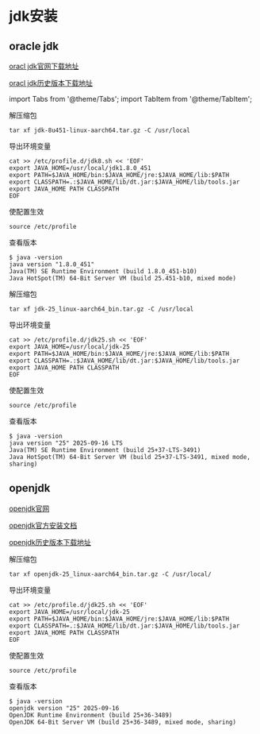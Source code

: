 # jdk安装

## oracle jdk

[oracl jdk官网下载地址](https://www.oracle.com/java/technologies/javase-downloads.html)

[oracl jdk历史版本下载地址](https://www.oracle.com/java/technologies/oracle-java-archive-downloads.html)



import Tabs from '@theme/Tabs';
import TabItem from '@theme/TabItem';

<Tabs>
  <TabItem value="jdk8" label="jdk8" default>

解压缩包

```shell
tar xf jdk-8u451-linux-aarch64.tar.gz -C /usr/local
```



导出环境变量

```shell
cat >> /etc/profile.d/jdk8.sh << 'EOF'
export JAVA_HOME=/usr/local/jdk1.8.0_451
export PATH=$JAVA_HOME/bin:$JAVA_HOME/jre:$JAVA_HOME/lib:$PATH
export CLASSPATH=.:$JAVA_HOME/lib/dt.jar:$JAVA_HOME/lib/tools.jar
export JAVA_HOME PATH CLASSPATH
EOF
```



使配置生效

```shell
source /etc/profile
```



查看版本

```shell
$ java -version
java version "1.8.0_451"
Java(TM) SE Runtime Environment (build 1.8.0_451-b10)
Java HotSpot(TM) 64-Bit Server VM (build 25.451-b10, mixed mode)
```

  </TabItem>
  <TabItem value="jdk25" label="jdk25">

解压缩包

```shell
tar xf jdk-25_linux-aarch64_bin.tar.gz -C /usr/local
```



导出环境变量

```shell
cat >> /etc/profile.d/jdk25.sh << 'EOF'
export JAVA_HOME=/usr/local/jdk-25
export PATH=$JAVA_HOME/bin:$JAVA_HOME/jre:$JAVA_HOME/lib:$PATH
export CLASSPATH=.:$JAVA_HOME/lib/dt.jar:$JAVA_HOME/lib/tools.jar
export JAVA_HOME PATH CLASSPATH
EOF
```



使配置生效

```shell
source /etc/profile
```



查看版本

```shell
$ java -version
java version "25" 2025-09-16 LTS
Java(TM) SE Runtime Environment (build 25+37-LTS-3491)
Java HotSpot(TM) 64-Bit Server VM (build 25+37-LTS-3491, mixed mode, sharing)
```

  </TabItem>
</Tabs>



## openjdk

[openjdk官网](https://openjdk.org/)

[openjdk官方安装文档](https://openjdk.org/install/)

[openjdk历史版本下载地址](https://jdk.java.net/archive/)



解压缩包

```shell
tar xf openjdk-25_linux-aarch64_bin.tar.gz -C /usr/local/
```



导出环境变量

```shell
cat >> /etc/profile.d/jdk25.sh << 'EOF'
export JAVA_HOME=/usr/local/jdk-25
export PATH=$JAVA_HOME/bin:$JAVA_HOME/jre:$JAVA_HOME/lib:$PATH
export CLASSPATH=.:$JAVA_HOME/lib/dt.jar:$JAVA_HOME/lib/tools.jar
export JAVA_HOME PATH CLASSPATH
EOF
```



使配置生效

```shell
source /etc/profile
```



查看版本

```shell
$ java -version
openjdk version "25" 2025-09-16
OpenJDK Runtime Environment (build 25+36-3489)
OpenJDK 64-Bit Server VM (build 25+36-3489, mixed mode, sharing)
```

